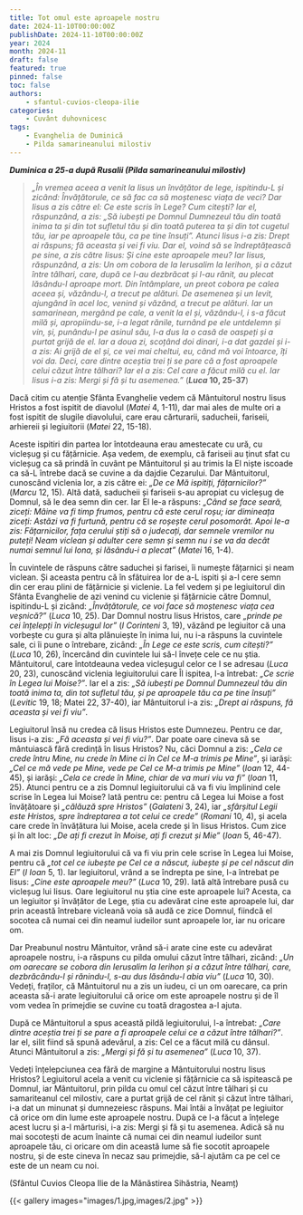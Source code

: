 ```yaml
---
title: Tot omul este aproapele nostru
date: 2024-11-10T00:00:00Z
publishDate: 2024-11-10T00:00:00Z
year: 2024
month: 2024-11
draft: false
featured: true
pinned: false
toc: false
authors:
    - sfantul-cuvios-cleopa-ilie
categories:
    - Cuvânt duhovnicesc
tags:
    - Evanghelia de Duminică
    - Pilda samarineanului milostiv
---
```

_**Duminica a 25-a după Rusalii (Pilda samarineanului milostiv)**_

> _„În vremea aceea a venit la Iisus un învățător de lege, ispitindu-L și zicând: Învățătorule, ce să fac ca să moștenesc viața de veci? Dar Iisus a zis către el: Ce este scris în Lege? Cum citești? Iar el, răspunzând, a zis: „Să iubești pe Domnul Dumnezeul tău din toată inima ta și din tot sufletul tău și din toată puterea ta și din tot cugetul tău, iar pe aproapele tău, ca pe tine însuți”. Atunci Iisus i-a zis: Drept ai răspuns; fă aceasta și vei fi viu. Dar el, voind să se îndreptățească pe sine, a zis către Iisus: Și cine este aproapele meu? Iar Iisus, răspunzând, a zis: Un om cobora de la Ierusalim la Ierihon, și a căzut între tâlhari, care, după ce l-au dezbrăcat și l-au rănit, au plecat lăsându-l aproape mort. Din întâmplare, un preot cobora pe calea aceea și, văzându-l, a trecut pe alături. De asemenea și un levit, ajungând în acel loc, venind și văzând, a trecut pe alături. Iar un samarinean, mergând pe cale, a venit la el și, văzându-l, i s-a făcut milă și, apropiindu-se, i-a legat rănile, turnând pe ele untdelemn și vin, și, punându-l pe asinul său, l-a dus la o casă de oaspeți și a purtat grijă de el. Iar a doua zi, scoțând doi dinari, i-a dat gazdei și i-a zis: Ai grijă de el și, ce vei mai cheltui, eu, când mă voi întoarce, îți voi da. Deci, care dintre aceștia trei ți se pare că a fost aproapele celui căzut între tâlhari? Iar el a zis: Cel care a făcut milă cu el. Iar Iisus i-a zis: Mergi și fă și tu asemenea.”_ (**_Luca_ 10, 25-37**)

Dacă citim cu atenție Sfânta Evanghelie vedem că Mântuitorul nostru Iisus Hristos a fost ispitit de diavolul (_Matei_ 4, 1-11), dar mai ales de multe ori a fost ispitit de slugile diavolului, care erau cărturarii, saducheii, fariseii, arhiereii și legiuitorii (_Matei_ 22, 15-18).

Aceste ispitiri din partea lor întotdeauna erau amestecate cu ură, cu vicleșug și cu fățărnicie. Așa vedem, de exemplu, că fariseii au ținut sfat cu vicleșug ca să prindă în cuvânt pe Mântuitorul și au trimis la El niște iscoade ca să-L întrebe dacă se cuvine a da dajdie Cezarului. Dar Mântuitorul, cunoscând viclenia lor, a zis către ei: _„De ce Mă ispitiți, fățarnicilor?”_ (_Marcu_ 12, 15). Altă dată, saducheii și fariseii s-au apropiat cu vicleșug de Domnul, să le dea semn din cer. Iar El le-a răspuns: _„Când se face seară, ziceți: Mâine va fi timp frumos, pentru că este cerul roșu; iar dimineața ziceți: Astăzi va fi furtună, pentru că se roșește cerul posomorât. Apoi le-a zis: Fățarnicilor, fața cerului știți să o judecați, dar semnele vremilor nu puteți! Neam viclean și adulter cere semn și semn nu i se va da decât numai semnul lui Iona, și lăsându-i a plecat”_ (_Matei_ 16, 1-4).

În cuvintele de răspuns către saduchei și farisei, îi numește fățarnici și neam viclean. Și aceasta pentru că în sfătuirea lor de a-L ispiti și a-I cere semn din cer erau plini de fățărnicie și viclenie. La fel vedem și pe legiuitorul din Sfânta Evanghelie de azi venind cu viclenie și fățărnicie către Domnul, ispitindu-L și zicând: _„Învățătorule, ce voi face să moștenesc viața cea veșnică?”_ (_Luca_ 10, 25). Dar Domnul nostru Iisus Hristos, care _„prinde pe cei înțelepți în vicleșugul lor”_ (_I Corinteni_ 3, 19), văzând pe legiuitor că una vorbește cu gura și alta plănuiește în inima lui, nu i-a răspuns la cuvintele sale, ci îi pune o întrebare, zicând: _„În Lege ce este scris, cum citești?”_ (_Luca_ 10, 26), încercând din cuvintele lui să-l învețe cele ce nu știa. Mântuitorul, care întotdeauna vedea vicleșugul celor ce I se adresau (_Luca_ 20, 23), cunoscând viclenia legiuitorului care Îl ispitea, l-a întrebat: _„Ce scrie în Legea lui Moise?”_. Iar el a zis: _„Să iubești pe Domnul Dumnezeul tău din toată inima ta, din tot sufletul tău, și pe aproapele tău ca pe tine însuți”_ (_Levitic_ 19, 18; Matei 22, 37-40), iar Mântuitorul i-a zis: _„Drept ai răspuns, fă aceasta și vei fi viu”_.

Legiuitorul însă nu credea că Iisus Hristos este Dumnezeu. Pentru ce dar, Iisus i-a zis: _„Fă aceasta și vei fi viu?”_. Dar poate oare cineva să se mântuiască fără credință în Iisus Hristos? Nu, căci Domnul a zis: _„Cela ce crede întru Mine, nu crede în Mine ci în Cel ce M-a trimis pe Mine”_, și iarăși: _„Cel ce mă vede pe Mine, vede pe Cel ce M-a trimis pe Mine”_ (_Ioan_ 12, 44-45), și iarăși: _„Cela ce crede în Mine, chiar de va muri viu va fi”_ (_Ioan_ 11, 25). Atunci pentru ce a zis Domnul legiuitorului că va fi viu împlinind cele scrise în Legea lui Moise? Iată pentru ce: pentru că Legea lui Moise a fost învățătoare și _„călăuză spre Hristos”_ (_Galateni_ 3, 24), iar _„sfârșitul Legii este Hristos, spre îndreptarea a tot celui ce crede”_ (_Romani_ 10, 4), și acela care crede în învățătura lui Moise, acela crede și în Iisus Hristos. Cum zice și în alt loc: _„De ați fi crezut în Moise, ați fi crezut și Mie”_ (_Ioan_ 5, 46-47).

A mai zis Domnul legiuitorului că va fi viu prin cele scrise în Legea lui Moise, pentru că _„tot cel ce iubește pe Cel ce a născut, iubește și pe cel născut din El”_ (_I Ioan_ 5, 1). Iar legiuitorul, vrând a se îndrepta pe sine, l-a întrebat pe Iisus: _„Cine este aproapele meu?”_ (_Luca_ 10, 29). Iată altă întrebare pusă cu vicleșug lui Iisus. Oare legiuitorul nu știa cine este aproapele lui? Acesta, ca un legiuitor și învățător de Lege, știa cu adevărat cine este aproapele lui, dar prin această întrebare vicleană voia să audă ce zice Domnul, fiindcă el socotea că numai cei din neamul iudeilor sunt aproapele lor, iar nu oricare om.

Dar Preabunul nostru Mântuitor, vrând să-i arate cine este cu adevărat aproapele nostru, i-a răspuns cu pilda omului căzut între tâlhari, zicând: _„Un om oarecare se cobora din Ierusalim la Ierihon și a căzut între tâlhari, care, dezbrăcându-l și rănindu-l, s-au dus lăsându-l abia viu”_ (_Luca_ 10, 30). Vedeți, fraților, că Mântuitorul nu a zis un iudeu, ci un om oarecare, ca prin aceasta să-i arate legiuitorului că orice om este aproapele nostru și de îl vom vedea în primejdie se cuvine cu toată dragostea a-l ajuta.

După ce Mântuitorul a spus această pildă legiuitorului, l-a întrebat: _„Care dintre aceștia trei ți se pare a fi aproapele celui ce a căzut între tâlhari?”_. Iar el, silit fiind să spună adevărul, a zis: Cel ce a făcut milă cu dânsul. Atunci Mântuitorul a zis: _„Mergi și fă și tu asemenea”_ (_Luca_ 10, 37).

Vedeți înțelepciunea cea fără de margine a Mântuitorului nostru Iisus Hristos? Legiuitorul acela a venit cu viclenie și fățărnicie ca să ispitească pe Domnul, iar Mântuitorul, prin pilda cu omul cel căzut între tâlhari și cu samariteanul cel milostiv, care a purtat grijă de cel rănit și căzut între tâlhari, i-a dat un minunat și dumnezeiesc răspuns. Mai întâi a învățat pe legiuitor că orice om din lume este aproapele nostru. După ce l-a făcut a înțelege acest lucru și a-l mărturisi, i-a zis: Mergi și fă și tu asemenea. Adică să nu mai socotești de acum înainte că numai cei din neamul iudeilor sunt aproapele tău, ci oricare om din această lume să fie socotit aproapele nostru, și de este cineva în necaz sau primejdie, să-l ajutăm ca pe cel ce este de un neam cu noi.

(Sfântul Cuvios Cleopa Ilie de la Mănăstirea Sihăstria, Neamț)

{{< gallery images="images/1.jpg,images/2.jpg" >}}